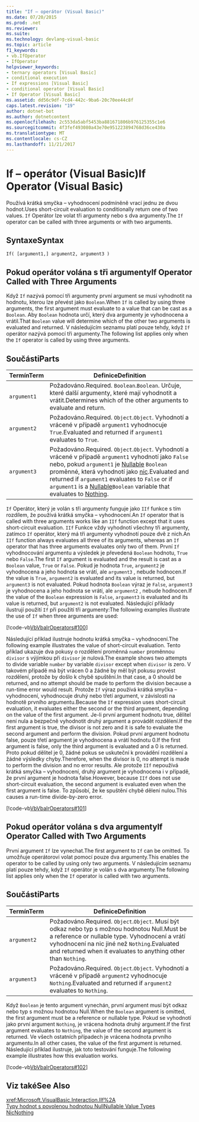 ```yaml
---
title: "If – operátor (Visual Basic)"
ms.date: 07/20/2015
ms.prod: .net
ms.reviewer: 
ms.suite: 
ms.technology: devlang-visual-basic
ms.topic: article
f1_keywords:
- vb.IfOperator
- IfOperator
helpviewer_keywords:
- ternary operators [Visual Basic]
- conditional execution
- If expressions [Visual Basic]
- conditional operator [Visual Basic]
- If Operator [Visual Basic]
ms.assetid: dd56c9df-7cd4-442c-9ba6-20c70ee44c8f
caps.latest.revision: "19"
author: dotnet-bot
ms.author: dotnetcontent
ms.openlocfilehash: 2c553da5abf5453ba881671806b976125355c1e6
ms.sourcegitcommit: 4f3fef493080a43e70e951223894768d36ce430a
ms.translationtype: MT
ms.contentlocale: cs-CZ
ms.lasthandoff: 11/21/2017
---
```

# <a name="if-operator-visual-basic"></a><span data-ttu-id="2ffe0-102">If – operátor (Visual Basic)</span><span class="sxs-lookup"><span data-stu-id="2ffe0-102">If Operator (Visual Basic)</span></span>
<span data-ttu-id="2ffe0-103">Používá krátká smyčka – vyhodnocení podmíněně vrací jednu ze dvou hodnot.</span><span class="sxs-lookup"><span data-stu-id="2ffe0-103">Uses short-circuit evaluation to conditionally return one of two values.</span></span> <span data-ttu-id="2ffe0-104">`If` Operátor lze volat tři argumenty nebo s dva argumenty.</span><span class="sxs-lookup"><span data-stu-id="2ffe0-104">The `If` operator can be called with three arguments or with two arguments.</span></span>  
  
## <a name="syntax"></a><span data-ttu-id="2ffe0-105">Syntaxe</span><span class="sxs-lookup"><span data-stu-id="2ffe0-105">Syntax</span></span>  
  
```  
If( [argument1,] argument2, argument3 )  
```  
  
## <a name="if-operator-called-with-three-arguments"></a><span data-ttu-id="2ffe0-106">Pokud operátor volána s tři argumenty</span><span class="sxs-lookup"><span data-stu-id="2ffe0-106">If Operator Called with Three Arguments</span></span>  
 <span data-ttu-id="2ffe0-107">Když `If` nazývá pomocí tři argumenty první argument se musí vyhodnotit na hodnotu, kterou lze převést jako `Boolean`.</span><span class="sxs-lookup"><span data-stu-id="2ffe0-107">When `If` is called by using three arguments, the first argument must evaluate to a value that can be cast as a `Boolean`.</span></span> <span data-ttu-id="2ffe0-108">Aby `Boolean` hodnota určí, který dva argumenty je vyhodnocena a vrátil.</span><span class="sxs-lookup"><span data-stu-id="2ffe0-108">That `Boolean` value will determine which of the other two arguments is evaluated and returned.</span></span> <span data-ttu-id="2ffe0-109">V následujícím seznamu platí pouze tehdy, když `If` operátor nazývá pomocí tři argumenty.</span><span class="sxs-lookup"><span data-stu-id="2ffe0-109">The following list applies only when the `If` operator is called by using three arguments.</span></span>  
  
## <a name="parts"></a><span data-ttu-id="2ffe0-110">Součásti</span><span class="sxs-lookup"><span data-stu-id="2ffe0-110">Parts</span></span>  
  
|<span data-ttu-id="2ffe0-111">Termín</span><span class="sxs-lookup"><span data-stu-id="2ffe0-111">Term</span></span>|<span data-ttu-id="2ffe0-112">Definice</span><span class="sxs-lookup"><span data-stu-id="2ffe0-112">Definition</span></span>|  
|---|---|  
|`argument1`|<span data-ttu-id="2ffe0-113">Požadováno.</span><span class="sxs-lookup"><span data-stu-id="2ffe0-113">Required.</span></span> <span data-ttu-id="2ffe0-114">`Boolean`.</span><span class="sxs-lookup"><span data-stu-id="2ffe0-114">`Boolean`.</span></span> <span data-ttu-id="2ffe0-115">Určuje, které další argumenty, které mají vyhodnotit a vrátit.</span><span class="sxs-lookup"><span data-stu-id="2ffe0-115">Determines which of the other arguments to evaluate and return.</span></span>|  
|`argument2`|<span data-ttu-id="2ffe0-116">Požadováno.</span><span class="sxs-lookup"><span data-stu-id="2ffe0-116">Required.</span></span> <span data-ttu-id="2ffe0-117">`Object`.</span><span class="sxs-lookup"><span data-stu-id="2ffe0-117">`Object`.</span></span> <span data-ttu-id="2ffe0-118">Vyhodnotí a vrácené v případě `argument1` vyhodnocuje `True`.</span><span class="sxs-lookup"><span data-stu-id="2ffe0-118">Evaluated and returned if `argument1` evaluates to `True`.</span></span>|  
|`argument3`|<span data-ttu-id="2ffe0-119">Požadováno.</span><span class="sxs-lookup"><span data-stu-id="2ffe0-119">Required.</span></span> <span data-ttu-id="2ffe0-120">`Object`.</span><span class="sxs-lookup"><span data-stu-id="2ffe0-120">`Object`.</span></span> <span data-ttu-id="2ffe0-121">Vyhodnotí a vrácené v případě `argument1` vyhodnotí jako `False` nebo, pokud `argument1` je [Nullable](../../../visual-basic/programming-guide/language-features/data-types/nullable-value-types.md) `Boolean` proměnné, která vyhodnotí jako [nic](../../../visual-basic/language-reference/nothing.md).</span><span class="sxs-lookup"><span data-stu-id="2ffe0-121">Evaluated and returned if `argument1` evaluates to `False` or if `argument1` is a [Nullable](../../../visual-basic/programming-guide/language-features/data-types/nullable-value-types.md)`Boolean` variable that evaluates to [Nothing](../../../visual-basic/language-reference/nothing.md).</span></span>|  
  
 <span data-ttu-id="2ffe0-122">`If` Operátor, který je volán s tři argumenty funguje jako `IIf` funkce s tím rozdílem, že používá krátká smyčka – vyhodnocení.</span><span class="sxs-lookup"><span data-stu-id="2ffe0-122">An `If` operator that is called with three arguments works like an `IIf` function except that it uses short-circuit evaluation.</span></span> <span data-ttu-id="2ffe0-123">`IIf` Funkce vždy vyhodnotí všechny tři argumenty, zatímco `If` operátor, který má tři argumenty vyhodnotí pouze dvě z nich.</span><span class="sxs-lookup"><span data-stu-id="2ffe0-123">An `IIf` function always evaluates all three of its arguments, whereas an `If` operator that has three arguments evaluates only two of them.</span></span> <span data-ttu-id="2ffe0-124">První `If` vyhodnocování argumentu a výsledek je převedená `Boolean` hodnotu, `True` nebo `False`.</span><span class="sxs-lookup"><span data-stu-id="2ffe0-124">The first `If` argument is evaluated and the result is cast as a `Boolean` value, `True` or `False`.</span></span> <span data-ttu-id="2ffe0-125">Pokud je hodnota `True`, `argument2` je vyhodnocena a jeho hodnota se vrátí, ale `argument3` , nebude hodnocen.</span><span class="sxs-lookup"><span data-stu-id="2ffe0-125">If the value is `True`, `argument2` is evaluated and its value is returned, but `argument3` is not evaluated.</span></span> <span data-ttu-id="2ffe0-126">Pokud hodnota `Boolean` výraz je `False`, `argument3` je vyhodnocena a jeho hodnota se vrátí, ale `argument2` , nebude hodnocen.</span><span class="sxs-lookup"><span data-stu-id="2ffe0-126">If the value of the `Boolean` expression is `False`, `argument3` is evaluated and its value is returned, but `argument2` is not evaluated.</span></span> <span data-ttu-id="2ffe0-127">Následující příklady ilustrují použití `If` při použití tři argumenty:</span><span class="sxs-lookup"><span data-stu-id="2ffe0-127">The following examples illustrate the use of `If` when three arguments are used:</span></span>  
  
 [!code-vb[VbVbalrOperators#100](../../../visual-basic/language-reference/operators/codesnippet/VisualBasic/if-operator_1.vb)]  
  
 <span data-ttu-id="2ffe0-128">Následující příklad ilustruje hodnotu krátká smyčka – vyhodnocení.</span><span class="sxs-lookup"><span data-stu-id="2ffe0-128">The following example illustrates the value of short-circuit evaluation.</span></span> <span data-ttu-id="2ffe0-129">Tento příklad ukazuje dva pokusy o rozdělení proměnná `number` proměnnou `divisor` s výjimkou při `divisor` je nulová.</span><span class="sxs-lookup"><span data-stu-id="2ffe0-129">The example shows two attempts to divide variable `number` by variable `divisor` except when `divisor` is zero.</span></span> <span data-ttu-id="2ffe0-130">V takovém případě má být vrácen 0 a žádné by měl být pokusu provést rozdělení, protože by došlo k chybě spuštění.</span><span class="sxs-lookup"><span data-stu-id="2ffe0-130">In that case, a 0 should be returned, and no attempt should be made to perform the division because a run-time error would result.</span></span> <span data-ttu-id="2ffe0-131">Protože `If` výraz používá krátká smyčka – vyhodnocení, vyhodnocuje druhý nebo třetí argument, v závislosti na hodnotě prvního argumentu.</span><span class="sxs-lookup"><span data-stu-id="2ffe0-131">Because the `If` expression uses short-circuit evaluation, it evaluates either the second or the third argument, depending on the value of the first argument.</span></span> <span data-ttu-id="2ffe0-132">Je-li první argument hodnotu true, dělitel není nula a bezpečně vyhodnotit druhý argument a provádět rozdělení.</span><span class="sxs-lookup"><span data-stu-id="2ffe0-132">If the first argument is true, the divisor is not zero and it is safe to evaluate the second argument and perform the division.</span></span> <span data-ttu-id="2ffe0-133">Pokud první argument hodnotu false, pouze třetí argument je vyhodnocena a vrátí hodnotu 0.</span><span class="sxs-lookup"><span data-stu-id="2ffe0-133">If the first argument is false, only the third argument is evaluated and a 0 is returned.</span></span> <span data-ttu-id="2ffe0-134">Proto pokud dělitel je 0, žádné pokus se uskuteční k provádění rozdělení a žádné výsledky chyby.</span><span class="sxs-lookup"><span data-stu-id="2ffe0-134">Therefore, when the divisor is 0, no attempt is made to perform the division and no error results.</span></span> <span data-ttu-id="2ffe0-135">Ale protože `IIf` nepoužívá krátká smyčka – vyhodnocení, druhý argument je vyhodnocena i v případě, že první argument je hodnota false.</span><span class="sxs-lookup"><span data-stu-id="2ffe0-135">However, because `IIf` does not use short-circuit evaluation, the second argument is evaluated even when the first argument is false.</span></span> <span data-ttu-id="2ffe0-136">To způsobí, že ke spuštění chybě dělení nulou.</span><span class="sxs-lookup"><span data-stu-id="2ffe0-136">This causes a run-time divide-by-zero error.</span></span>  
  
 [!code-vb[VbVbalrOperators#101](../../../visual-basic/language-reference/operators/codesnippet/VisualBasic/if-operator_2.vb)]  
  
## <a name="if-operator-called-with-two-arguments"></a><span data-ttu-id="2ffe0-137">Pokud operátor volána s dva argumenty</span><span class="sxs-lookup"><span data-stu-id="2ffe0-137">If Operator Called with Two Arguments</span></span>  
 <span data-ttu-id="2ffe0-138">První argument `If` lze vynechat.</span><span class="sxs-lookup"><span data-stu-id="2ffe0-138">The first argument to `If` can be omitted.</span></span> <span data-ttu-id="2ffe0-139">To umožňuje operátorovi volat pomocí pouze dva argumenty.</span><span class="sxs-lookup"><span data-stu-id="2ffe0-139">This enables the operator to be called by using only two arguments.</span></span> <span data-ttu-id="2ffe0-140">V následujícím seznamu platí pouze tehdy, když `If` operátor je volán s dva argumenty.</span><span class="sxs-lookup"><span data-stu-id="2ffe0-140">The following list applies only when the `If` operator is called with two arguments.</span></span>  
  
## <a name="parts"></a><span data-ttu-id="2ffe0-141">Součásti</span><span class="sxs-lookup"><span data-stu-id="2ffe0-141">Parts</span></span>  
  
|<span data-ttu-id="2ffe0-142">Termín</span><span class="sxs-lookup"><span data-stu-id="2ffe0-142">Term</span></span>|<span data-ttu-id="2ffe0-143">Definice</span><span class="sxs-lookup"><span data-stu-id="2ffe0-143">Definition</span></span>|  
|---|---|  
|`argument2`|<span data-ttu-id="2ffe0-144">Požadováno.</span><span class="sxs-lookup"><span data-stu-id="2ffe0-144">Required.</span></span> <span data-ttu-id="2ffe0-145">`Object`.</span><span class="sxs-lookup"><span data-stu-id="2ffe0-145">`Object`.</span></span> <span data-ttu-id="2ffe0-146">Musí být odkaz nebo typ s možnou hodnotou Null.</span><span class="sxs-lookup"><span data-stu-id="2ffe0-146">Must be a reference or nullable type.</span></span> <span data-ttu-id="2ffe0-147">Vyhodnocení a vrátí vyhodnocení na nic jiné než `Nothing`.</span><span class="sxs-lookup"><span data-stu-id="2ffe0-147">Evaluated and returned when it evaluates to anything other than `Nothing`.</span></span>|  
|`argument3`|<span data-ttu-id="2ffe0-148">Požadováno.</span><span class="sxs-lookup"><span data-stu-id="2ffe0-148">Required.</span></span> <span data-ttu-id="2ffe0-149">`Object`.</span><span class="sxs-lookup"><span data-stu-id="2ffe0-149">`Object`.</span></span> <span data-ttu-id="2ffe0-150">Vyhodnotí a vrácené v případě `argument2` vyhodnocuje `Nothing`.</span><span class="sxs-lookup"><span data-stu-id="2ffe0-150">Evaluated and returned if `argument2` evaluates to `Nothing`.</span></span>|  
  
 <span data-ttu-id="2ffe0-151">Když `Boolean` je tento argument vynechán, první argument musí být odkaz nebo typ s možnou hodnotou Null.</span><span class="sxs-lookup"><span data-stu-id="2ffe0-151">When the `Boolean` argument is omitted, the first argument must be a reference or nullable type.</span></span> <span data-ttu-id="2ffe0-152">Pokud se vyhodnotí jako první argument `Nothing`, je vrácena hodnota druhý argument.</span><span class="sxs-lookup"><span data-stu-id="2ffe0-152">If the first argument evaluates to `Nothing`, the value of the second argument is returned.</span></span> <span data-ttu-id="2ffe0-153">Ve všech ostatních případech je vrácena hodnota prvního argumentu.</span><span class="sxs-lookup"><span data-stu-id="2ffe0-153">In all other cases, the value of the first argument is returned.</span></span> <span data-ttu-id="2ffe0-154">Následující příklad ilustruje, jak toto testování funguje.</span><span class="sxs-lookup"><span data-stu-id="2ffe0-154">The following example illustrates how this evaluation works.</span></span>  
  
 [!code-vb[VbVbalrOperators#102](../../../visual-basic/language-reference/operators/codesnippet/VisualBasic/if-operator_3.vb)]  
  
## <a name="see-also"></a><span data-ttu-id="2ffe0-155">Viz také</span><span class="sxs-lookup"><span data-stu-id="2ffe0-155">See Also</span></span>  
 <xref:Microsoft.VisualBasic.Interaction.IIf%2A>  
 [<span data-ttu-id="2ffe0-156">Typy hodnot s povolenou hodnotou Null</span><span class="sxs-lookup"><span data-stu-id="2ffe0-156">Nullable Value Types</span></span>](../../../visual-basic/programming-guide/language-features/data-types/nullable-value-types.md)  
 [<span data-ttu-id="2ffe0-157">Nic</span><span class="sxs-lookup"><span data-stu-id="2ffe0-157">Nothing</span></span>](../../../visual-basic/language-reference/nothing.md)
